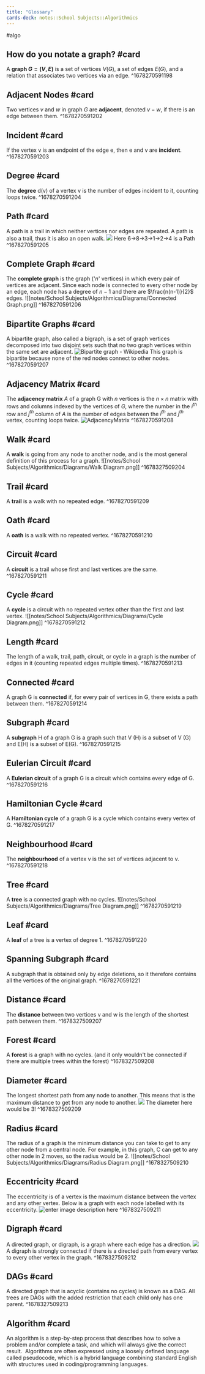 ```yaml
---
title: "Glossary"
cards-deck: notes::School Subjects::Algorithmics
---
```

#algo 

## How do you notate a graph? #card
A **graph $G=(V,E)$** is a set of vertices $V(G)$, a set of edges $E(G)$, and a relation that associates two vertices via an edge.
^1678270591198

## Adjacent Nodes #card
Two vertices $v$ and $w$ in graph $G$ are **adjacent**, denoted $v-w$, if there is an edge between them.
^1678270591202

## Incident #card 
If the vertex v is an endpoint of the edge e, then e and v are **incident**.
^1678270591203

## Degree #card 
The **degree** d(v) of a vertex v is the number of edges incident to it, counting loops twice.
^1678270591204

## Path #card 
A path is a trail in which neither vertices nor edges are repeated. A path is also a trail, thus it is also an open walk. 
![](https://media.geeksforgeeks.org/wp-content/uploads/Untitled-drawing-2-2.png)
Here 6->8->3->1->2->4 is a Path
^1678270591205

## Complete Graph #card 
The **complete graph** is the graph ('$n$' vertices) in which every pair of vertices are adjacent.
Since each node is connected to every other node by an edge, each node has a degree of $n-1$ and there are $\frac{n(n-1)}{2}$ edges.
![[notes/School Subjects/Algorithmics/Diagrams/Connected Graph.png]]
^1678270591206

## Bipartite Graphs #card 
A bipartite graph, also called a bigraph, is a set of graph vertices decomposed into two disjoint sets such that no two graph vertices within the same set are adjacent.
![Bipartite graph - Wikipedia](https://upload.wikimedia.org/wikipedia/commons/thumb/b/b9/Simple_bipartite_graph%3B_two_layers.svg/640px-Simple_bipartite_graph%3B_two_layers.svg.png)
This graph is bipartite because none of the red nodes connect to other nodes.
^1678270591207

## Adjacency Matrix #card 
The **adjacency matrix** $A$ of a graph G with $n$ vertices is the $n\times n$ matrix with rows and columns indexed by the vertices of $G$, where the number in the $i^{th}$ row and $j^{th}$ column of $A$ is the number of edges between the $i^{th}$ and $j^{th}$ vertex, counting loops twice.
![AdjacencyMatrix](https://mathworld.wolfram.com/images/eps-svg/AdjacencyMatrix_1002.svg)
^1678270591208

## Walk #card 
A **walk** is going from any node to another node, and is the most general definition of this process for a graph.
![[notes/School Subjects/Algorithmics/Diagrams/Walk Diagram.png]]
^1678327509204

## Trail #card 
A **trail** is a walk with no repeated edge.
^1678270591209

## Oath #card 
A **oath** is a walk with no repeated vertex.
^1678270591210

## Circuit #card 
A **circuit** is a trail whose first and last vertices are the same.
^1678270591211

## Cycle #card 
A **cycle** is a circuit with no repeated vertex other than the first and last vertex.
![[notes/School Subjects/Algorithmics/Diagrams/Cycle Diagram.png]]
^1678270591212

## Length #card 
The length of a walk, trail, path, circuit, or cycle in a graph is the number of edges in it (counting repeated edges multiple times).
^1678270591213

## Connected #card 
A graph G is **connected** if, for every pair of vertices in G, there exists a path between them.
^1678270591214

## Subgraph #card 
A **subgraph** H of a graph G is a graph such that V (H) is a subset of V (G) and E(H) is a subset of E(G).
^1678270591215

## Eulerian Circuit #card 
A **Eulerian circuit** of a graph G is a circuit which contains every edge of G.
^1678270591216

## Hamiltonian Cycle #card 
A **Hamiltonian cycle** of a graph G is a cycle which contains every vertex of G.
^1678270591217

## Neighbourhood #card 
The **neighbourhood** of a vertex v is the set of vertices adjacent to v.
^1678270591218

## Tree #card 
A **tree** is a connected graph with no cycles.
![[notes/School Subjects/Algorithmics/Diagrams/Tree Diagram.png]]
^1678270591219

## Leaf #card 
A **leaf** of a tree is a vertex of degree 1.
^1678270591220

## Spanning Subgraph #card
A subgraph that is obtained only by edge deletions, so it therefore contains all the vertices of the original graph.
^1678270591221

## Distance #card 
The **distance** between two vertices v and w is the length of the shortest path between them.
^1678327509207

## Forest #card 
A **forest** is a graph with no cycles. (and it only wouldn't be connected if there are multiple trees within the forest)
^1678327509208

## Diameter #card 
The longest shortest path from any node to another. This means that is the maximum distance to get from any node to another.
![](https://media.geeksforgeeks.org/wp-content/uploads/g1.jpg.jpg)
The diameter here would be 3!
^1678327509209

## Radius #card
The radius of a graph is the minimum distance you can take to get to any other node from a central node. For example, in this graph, C can get to any other node in 2 moves, so the radius would be 2.
![[notes/School Subjects/Algorithmics/Diagrams/Radius Diagram.png]]
^1678327509210

## Eccentricity #card
The eccentricity is of a vertex is the maximum distance between the vertex and any other vertex. Below is a graph with each node labelled with its eccentricity.
![enter image description here](https://i.stack.imgur.com/rHkBT.png)
^1678327509211

## Digraph #card 
A directed graph, or digraph, is a graph where each edge has a direction.
![](https://media.geeksforgeeks.org/wp-content/uploads/20200630114438/directed.jpg)
A digraph is strongly connected if there is a directed path from every vertex to every other vertex in the graph.
^1678327509212

## DAGs #card 
A directed graph that is acyclic (contains no cycles) is known as a DAG. All trees are DAGs with the added restriction that each child only has one parent.
^1678327509213
## Algorithm #card 
An algorithm is a step-by-step process that describes how to solve a problem and/or complete a task, and which will always give the correct result. 
Algorithms are often expressed using a loosely defined language called pseudocode, which is a hybrid language combining standard English with structures used in coding/programming languages.